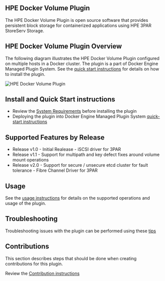 ## HPE Docker Volume Plugin

The HPE Docker Volume Plugin is open source software that provides persistent block storage for containerized applications using HPE 3PAR StoreServ Storage. 

## HPE Docker Volume Plugin Overview
The following diagram illustrates the HPE Docker Volume Plugin configured on multiple hosts in a Docker cluster. The plugin is a part of Docker Engine Managed Plugin System. See the [quick start instructions](/quick-start/README.md) for details on how to install the plugin.


![HPE Docker Volume Plugin](/docs/img/HPE-DockerVolumePlugin-Overview.png "Storage Overview")

## Install and Quick Start instructions

* Review the [System Requirements](/docs/system-reqs.md) before installing the plugin
* Deploying the plugin into Docker Engine Managed Plugin System [quick-start instructions](/quick-start/README.md)


## Supported Features by Release

* Release v1.0 - Initial Realease - iSCSI driver for 3PAR
* Release v1.1 - Support for multipath and key defect fixes around volume mount operations
* Release v2.0 - Support for secure / unsecure etcd cluster for fault tolerance - Fibre Channel Driver for 3PAR

## Usage

See the [usage instructions](/docs/usage.md) for details on the supported operations and usage of the plugin.

## Troubleshooting

Troubleshooting issues with the plugin can be performed using these [tips](/docs/troubleshooting.md) 

## Contributions

This section describes steps that should be done when creating contributions for this plugin.

Review the [Contribution instructions](/docs/contribute.md) 

